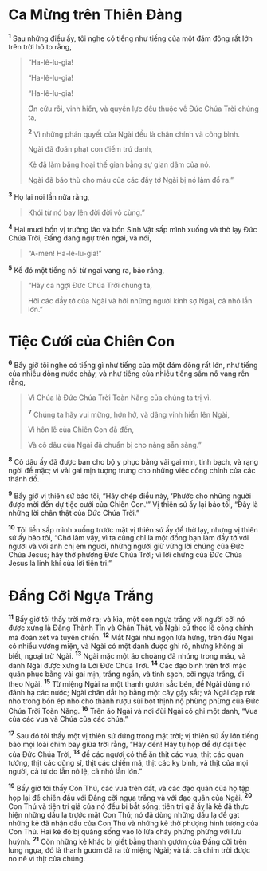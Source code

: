 # Ca Mừng trên Thiên Ðàng
<sup><b>1</b></sup> Sau những điều ấy, tôi nghe có tiếng như tiếng của một đám đông rất lớn trên trời hô to rằng,


> “Ha-lê-lu-gia!
> 
> “Ha-lê-lu-gia!
> 
> “Ha-lê-lu-gia!
> 
> Ơn cứu rỗi, vinh hiển, và quyền lực đều thuộc về Ðức Chúa Trời chúng ta,
> 
> <sup><b>2</b></sup> Vì những phán quyết của Ngài đều là chân chính và công bình.
> 
> Ngài đã đoán phạt con điếm trứ danh,
> 
> Kẻ đã làm băng hoại thế gian bằng sự gian dâm của nó.
> 
> Ngài đã báo thù cho máu của các đầy tớ Ngài bị nó làm đổ ra.”
>

<sup><b>3</b></sup> Họ lại nói lần nữa rằng,


> Khói từ nó bay lên đời đời vô cùng.”
>

<sup><b>4</b></sup> Hai mươi bốn vị trưởng lão và bốn Sinh Vật sấp mình xuống và thờ lạy Ðức Chúa Trời, Ðấng đang ngự trên ngai, và nói,


> “A-men! Ha-lê-lu-gia!”
>

<sup><b>5</b></sup> Kế đó một tiếng nói từ ngai vang ra, bảo rằng,


> “Hãy ca ngợi Ðức Chúa Trời chúng ta,
> 
> Hỡi các đầy tớ của Ngài và hỡi những người kính sợ Ngài, cả nhỏ lẫn lớn.”
>


# Tiệc Cưới của Chiên Con
<sup><b>6</b></sup> Bấy giờ tôi nghe có tiếng gì như tiếng của một đám đông rất lớn, như tiếng của nhiều dòng nước chảy, và như tiếng của nhiều tiếng sấm nổ vang rền rằng,


> Vì Chúa là Ðức Chúa Trời Toàn Năng của chúng ta trị vì.
> 
> <sup><b>7</b></sup> Chúng ta hãy vui mừng, hớn hở, và dâng vinh hiển lên Ngài,
> 
> Vì hôn lễ của Chiên Con đã đến,
> 
> Và cô dâu của Ngài đã chuẩn bị cho nàng sẵn sàng.”
>

<sup><b>8</b></sup> Cô dâu ấy đã được ban cho bộ y phục bằng vải gai mịn, tinh bạch, và rạng ngời để mặc; vì vải gai mịn tượng trưng cho những việc công chính của các thánh đồ.

<sup><b>9</b></sup> Bấy giờ vị thiên sứ bảo tôi, “Hãy chép điều này, ‘Phước cho những người được mời đến dự tiệc cưới của Chiên Con.’” Vị thiên sứ ấy lại bảo tôi, “Ðây là những lời chân thật của Ðức Chúa Trời.”

<sup><b>10</b></sup> Tôi liền sấp mình xuống trước mặt vị thiên sứ ấy để thờ lạy, nhưng vị thiên sứ ấy bảo tôi, “Chớ làm vậy, vì ta cũng chỉ là một đồng bạn làm đầy tớ với ngươi và với anh chị em ngươi, những người giữ vững lời chứng của Ðức Chúa Jesus; hãy thờ phượng Ðức Chúa Trời; vì lời chứng của Ðức Chúa Jesus là linh khí của lời tiên tri.”


# Ðấng Cỡi Ngựa Trắng
<sup><b>11</b></sup> Bấy giờ tôi thấy trời mở ra; và kìa, một con ngựa trắng với người cỡi nó được xưng là Ðấng Thành Tín và Chân Thật, và Ngài cứ theo lẽ công chính mà đoán xét và tuyên chiến. <sup><b>12</b></sup> Mắt Ngài như ngọn lửa hừng, trên đầu Ngài có nhiều vương miện, và Ngài có một danh được ghi rõ, nhưng không ai biết, ngoại trừ Ngài. <sup><b>13</b></sup> Ngài mặc một áo choàng đã nhúng trong máu, và danh Ngài được xưng là Lời Ðức Chúa Trời. <sup><b>14</b></sup> Các đạo binh trên trời mặc quân phục bằng vải gai mịn, trắng ngần, và tinh sạch, cỡi ngựa trắng, đi theo Ngài. <sup><b>15</b></sup> Từ miệng Ngài ra một thanh gươm sắc bén, để Ngài dùng nó đánh hạ các nước; Ngài chăn dắt họ bằng một cây gậy sắt; và Ngài đạp nát nho trong bồn ép nho cho thành rượu sủi bọt thịnh nộ phừng phừng của Ðức Chúa Trời Toàn Năng. <sup><b>16</b></sup> Trên áo Ngài và nơi đùi Ngài có ghi một danh, “Vua của các vua và Chúa của các chúa.”

<sup><b>17</b></sup> Sau đó tôi thấy một vị thiên sứ đứng trong mặt trời; vị thiên sứ ấy lớn tiếng bảo mọi loài chim bay giữa trời rằng, “Hãy đến! Hãy tụ họp để dự đại tiệc của Ðức Chúa Trời, <sup><b>18</b></sup> để các ngươi có thể ăn thịt các vua, thịt các quan tướng, thịt các dũng sĩ, thịt các chiến mã, thịt các kỵ binh, và thịt của mọi người, cả tự do lẫn nô lệ, cả nhỏ lẫn lớn.”

<sup><b>19</b></sup> Bấy giờ tôi thấy Con Thú, các vua trên đất, và các đạo quân của họ tập họp lại để chiến đấu với Ðấng cỡi ngựa trắng và với đạo quân của Ngài. <sup><b>20</b></sup> Con Thú và tiên tri giả của nó đều bị bắt sống; tiên tri giả ấy là kẻ đã thực hiện những dấu lạ trước mặt Con Thú; nó đã dùng những dấu lạ để gạt những kẻ đã nhận dấu của Con Thú và những kẻ thờ phượng hình tượng của Con Thú. Hai kẻ đó bị quăng sống vào lò lửa cháy phừng phừng với lưu huỳnh. <sup><b>21</b></sup> Còn những kẻ khác bị giết bằng thanh gươm của Ðấng cỡi trên lưng ngựa, đó là thanh gươm đã ra từ miệng Ngài; và tất cả chim trời được no nê vì thịt của chúng.